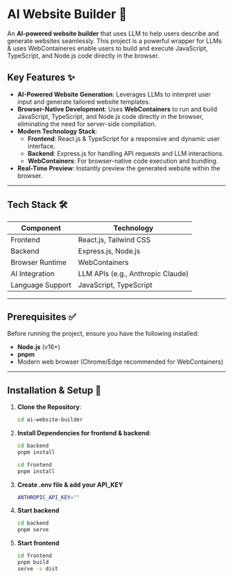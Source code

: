 # AI Website Builder 🚀

An **AI-powered website builder** that uses LLM to help users describe and generate websites seamlessly. This project is a powerful wrapper for LLMs & uses WebContaineres enable users to build and execute JavaScript, TypeScript, and Node.js code directly in the browser.

## Key Features ✨

- **AI-Powered Website Generation**: Leverages LLMs to interpret user input and generate tailored website templates.
- **Browser-Native Development**: Uses **WebContainers** to run and build JavaScript, TypeScript, and Node.js code directly in the browser, eliminating the need for server-side compilation.
- **Modern Technology Stack**:
  - **Frontend**: React.js & TypeScript for a responsive and dynamic user interface.
  - **Backend**: Express.js for handling API requests and LLM interactions.
  - **WebContainers**: For browser-native code execution and bundling.
- **Real-Time Preview**: Instantly preview the generated website within the browser.

---

## Tech Stack 🛠️

| **Component**   | **Technology**           |
|------------------|--------------------------|
| Frontend         | React.js, Tailwind CSS  |
| Backend          | Express.js, Node.js     |
| Browser Runtime  | WebContainers           |
| AI Integration   | LLM APIs (e.g., Anthropic Claude) |
| Language Support | JavaScript, TypeScript  |

---

## Prerequisites ✅

Before running the project, ensure you have the following installed:

- **Node.js** (v16+)
- **pnpm**
- Modern web browser (Chrome/Edge recommended for WebContainers)

---

## Installation & Setup 🔧

1. **Clone the Repository**:
    ```bash
    cd ai-website-builder
    ```
2. **Install Dependencies for frontend & backend**:
    ```bash
    cd backend
    pnpm install

    cd frontend 
    pnpm install
    ```
3. **Create .env file & add your API_KEY**
    ```bash
    ANTHROPIC_API_KEY=""
    ```
4. **Start backend**
    ```bash
    cd backend
    pnpm serve
    ```
5. **Start frontend**
    ```bash
    cd frontend
    pnpm build
    serve -s dist
    ```